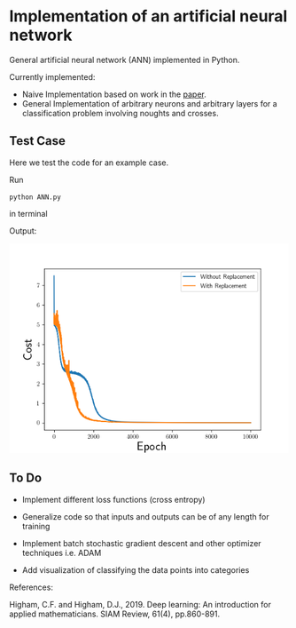# Implementation of an artificial neural network
General artificial neural network (ANN) implemented in Python.

Currently implemented:
- Naive Implementation based on work in the [paper](https://epubs.siam.org/doi/pdf/10.1137/18M1165748).
- General Implementation of arbitrary neurons and arbitrary layers for a
classification problem involving noughts and crosses.

## Test Case

Here we test the code for an example case.

Run

```
python ANN.py
```
in terminal

Output:

![demonstration.png](demonstration.png)

## To Do

- Implement different loss functions (cross entropy)

- Generalize code so that inputs and outputs can be of any length for training

- Implement batch stochastic gradient descent and other optimizer techniques i.e. ADAM

- Add visualization of classifying the data points into categories 

References:

Higham, C.F. and Higham, D.J., 2019. Deep learning: An introduction for applied mathematicians. SIAM Review, 61(4), pp.860-891.
